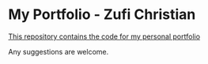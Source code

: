 # My Portfolio - Zufi Christian
[This repository contains the code for my personal portfolio](https://zufichris.vercel.app) 

Any suggestions are welcome.
